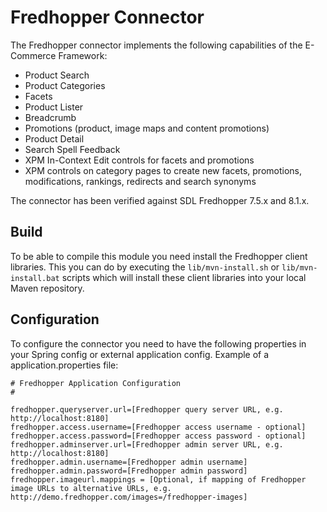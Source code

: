 Fredhopper Connector
======================

The Fredhopper connector implements the following capabilities of the E-Commerce Framework:
   
* Product Search
* Product Categories
* Facets
* Product Lister
* Breadcrumb
* Promotions (product, image maps and content promotions)
* Product Detail
* Search Spell Feedback
* XPM In-Context Edit controls for facets and promotions
* XPM controls on category pages to create new facets, promotions, modifications, rankings, redirects and search synonyms

The connector has been verified against SDL Fredhopper 7.5.x and 8.1.x.

Build
---------

To be able to compile this module you need install the Fredhopper client libraries.
This you can do by executing the `lib/mvn-install.sh` or `lib/mvn-install.bat` scripts which will install these client libraries
into your local Maven repository.

Configuration
---------------

To configure the connector you need to have the following properties in your Spring config or external application config.
Example of a application.properties file:

```
# Fredhopper Application Configuration
#

fredhopper.queryserver.url=[Fredhopper query server URL, e.g. http://localhost:8180]
fredhopper.access.username=[Fredhopper access username - optional]
fredhopper.access.password=[Fredhopper access password - optional]
fredhopper.adminserver.url=[Fredhopper admin server URL, e.g. http://localhost:8180]
fredhopper.admin.username=[Fredhopper admin username]
fredhopper.admin.password=[Fredhopper admin password]
fredhopper.imageurl.mappings = [Optional, if mapping of Fredhopper image URLs to alternative URLs, e.g. http://demo.fredhopper.com/images=/fredhopper-images]

```
